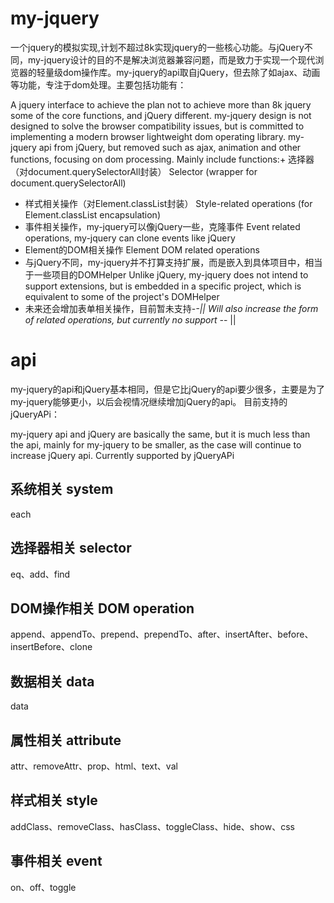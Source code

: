 # my-jquery
一个jquery的模拟实现,计划不超过8k实现jquery的一些核心功能。与jQuery不同，my-jquery设计的目的不是解决浏览器兼容问题，而是致力于实现一个现代浏览器的轻量级dom操作库。my-jquery的api取自jQuery，但去除了如ajax、动画等功能，专注于dom处理。主要包括功能有：

A jquery interface to achieve the plan not to achieve more than 8k jquery some of the core functions, and jQuery different. my-jquery design is not designed to solve the browser compatibility issues, but is committed to implementing a modern browser lightweight dom operating library. my-jquery api from jQuery, but removed such as ajax, animation and other functions, focusing on dom processing. Mainly include functions:+ 选择器（对document.querySelectorAll封装）
Selector (wrapper for document.querySelectorAll)
+ 样式相关操作（对Element.classList封装）
Style-related operations (for Element.classList encapsulation)
+ 事件相关操作，my-jquery可以像jQuery一些，克隆事件
Event related operations,  my-jquery can clone events like jQuery
+ Element的DOM相关操作
Element DOM related operations
+ 与jQuery不同，my-jquery并不打算支持扩展，而是嵌入到具体项目中，相当于一些项目的DOMHelper
Unlike jQuery, my-jquery does not intend to support extensions, but is embedded in a specific project, which is equivalent to some of the project's DOMHelper
+ 未来还会增加表单相关操作，目前暂未支持-_-||
Will also increase the form of related operations, but currently no support -_- ||

# api
my-jquery的api和jQuery基本相同，但是它比jQuery的api要少很多，主要是为了my-jquery能够更小，以后会视情况继续增加jQuery的api。
目前支持的jQueryAPi：

my-jquery api and jQuery are basically the same, but it is much less than the api, mainly for my-jquery to be smaller, as the case will continue to increase jQuery api.
Currently supported by jQueryAPi

## 系统相关 system
each

## 选择器相关 selector
eq、add、find

## DOM操作相关 DOM operation
append、appendTo、prepend、prependTo、after、insertAfter、before、insertBefore、clone

## 数据相关 data
data

## 属性相关 attribute
attr、removeAttr、prop、html、text、val

## 样式相关 style
addClass、removeClass、hasClass、toggleClass、hide、show、css

## 事件相关 event
on、off、toggle